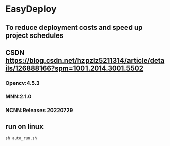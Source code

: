 # EasyDeploy
## To reduce deployment costs and speed up project schedules
## CSDN https://blog.csdn.net/hzpzlz5211314/article/details/126888166?spm=1001.2014.3001.5502

### Opencv:4.5.3
### MNN:2.1.0
### NCNN:Releases 20220729

## run on linux
```
sh auto_run.sh
```
